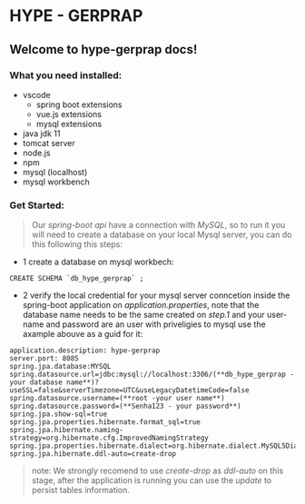 # HYPE - GERPRAP
## Welcome to hype-gerprap docs!

### What you need installed:
- vscode
    - spring boot extensions
    - vue.js extensions
    - mysql extensions
- java jdk 11
- tomcat server
- node.js
- npm
- mysql (localhost)
- mysql workbench


### Get Started:

> Our *spring-boot api* have a connection with *MySQL*, so to run it you will need to create a database on your local Mysql server, you can do this following this steps:

- 1 create a database on mysql workbech:

```
CREATE SCHEMA `db_hype_gerprap` ;
```

- 2 verify the local credential for your mysql server conncetion inside the spring-boot application on *application.properties*, note that the database name needs to be the same created on *step.1* and your user-name and password are an user with priveligies to mysql use the axample abouve as a guid for it:

```
application.description: hype-gerprap
server.port: 8085
spring.jpa.database:MYSQL
spring.datasource.url=jdbc:mysql://localhost:3306/(**db_hype_gerprap - your database name**)?useSSL=false&serverTimezone=UTC&useLegacyDatetimeCode=false
spring.datasource.username=(**root -your user name**)
spring.datasource.password=(**Senha123 - your password**)
spring.jpa.show-sql=true
spring.jpa.properties.hibernate.format_sql=true
spring.jpa.hibernate.naming-strategy=org.hibernate.cfg.ImprovedNamingStrategy
spring.jpa.properties.hibernate.dialect=org.hibernate.dialect.MySQL5Dialect
spring.jpa.hibernate.ddl-auto=create-drop
```

> note: We strongly recomend to use *create-drop* as *ddl-auto* on this stage, after the application is running you can use the *update* to persist tables information.